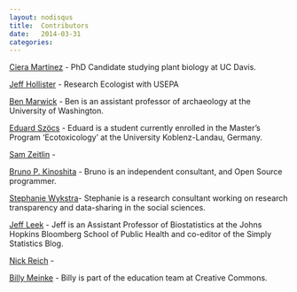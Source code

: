 ```yaml
---
layout: nodisqus
title:  Contributors
date:   2014-03-31 
categories: 
---
```


[Ciera Martinez](http://cierareports.org/) - PhD Candidate studying plant biology at UC Davis. <a href="https://github.com/iamciera"><i class="fa fa-github fa-1.5x"></i></a><a href="https://twitter.com/cierareports"><i class="fa fa-twitter fa-1.5x"></i> </a>

[Jeff Hollister](http://jwhollister.com) - Research Ecologist with USEPA <a href="https://github.com/jhollist"><i class="fa fa-github fa-1.5x"></i></a><a href="https://twitter.com/jhollist"><i class="fa fa-twitter fa-1.5x"></i></a>

[Ben Marwick](https://faculty.washington.edu/bmarwick/) - Ben is an assistant professor of archaeology at the University of Washington. <a href="https://github.com/benmarwick"><i class="fa fa-github fa-1.5x"></i></a><a href="https://twitter.com/benmarwick"><i class="fa fa-twitter fa-1.5x"></i></a>

[Eduard Szöcs](http://edild.github.io/) - Eduard is a student currently enrolled in the Master’s Program ‘Ecotoxicology’ at the University Koblenz-Landau, Germany. <a href="https://github.com/EDiLD"><i class="fa fa-github fa-1.5x"></i></a>

[Sam Zeitlin](http://codrspace.com/szeitlin/) - <a href="https://github.com/szeitlin"><i class="fa fa-github fa-1.5x"></i></a><a href="https://twitter.com/SamanthaZeitlin"><i class="fa fa-twitter fa-1.5x"></i></a>

[Bruno P. Kinoshita](https://kinoshita.eti.br/) - Bruno is an independent consultant, and Open Source programmer. <a href="https://github.com/kinow"><i class="fa fa-github fa-1.5x"></i></a><a href="https://twitter.com/kinow"><i class="fa fa-twitter fa-1.5x"></i></a>

[Stephanie Wykstra](http://twitter.com/swykstr)- Stephanie is a research consultant working on research transparency and data-sharing in the social sciences.<a href="http://twitter.com/swykstr"><i class="fa fa-twitter fa-1.5x"></i></a>

[Jeff Leek](http://jtleek.com/) - Jeff is an Assistant Professor of Biostatistics at the Johns Hopkins Bloomberg School of Public Health and co-editor of the Simply Statistics Blog. <a href="https://github.com/jtleek"><i class="fa fa-github fa-1.5x"></i><a href="https://twitter.com/jtleek"><i class="fa fa-twitter fa-1.5x"></i></a>

[Nick Reich](http://people.umass.edu/nick/) - 
<a href="https://twitter.com/reichlab"><i class="fa fa-twitter fa-1.5x"></i></a>

[Billy Meinke](https://billymeinke.wordpress.com/) - Billy is part of the education team at Creative Commons. <a href="https://twitter.com/billymeinke"><i class="fa fa-twitter fa-1.5x"></i></a>

